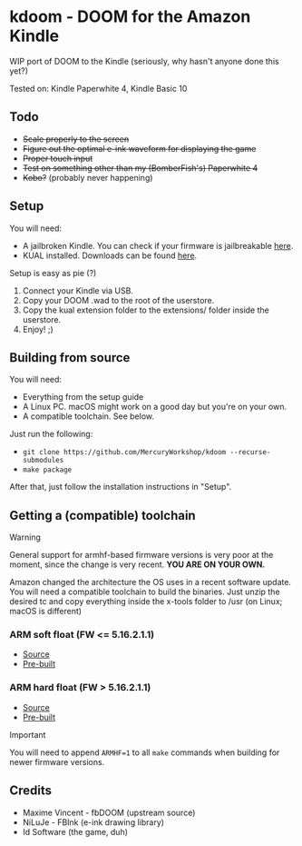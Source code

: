 # kdoom - DOOM for the Amazon Kindle

WIP port of DOOM to the Kindle (seriously, why hasn't anyone done this yet?)

Tested on: Kindle Paperwhite 4, Kindle Basic 10

## Todo

* ~~Scale properly to the screen~~
* ~~Figure out the optimal e-ink waveform for displaying the game~~
* ~~Proper touch input~~
* ~~Test on something other than my (BomberFish's) Paperwhite 4~~
* ~~Kobo?~~ (probably never happening)

## Setup

You will need:
* A jailbroken Kindle. You can check if your firmware is jailbreakable [here](https://wiki.mobileread.com/wiki/Kindle_Firmware).
* KUAL installed. Downloads can be found [here](https://www.mobileread.com/forums/showthread.php?t=225030).

Setup is easy as pie (?)
1. Connect your Kindle via USB.
2. Copy your DOOM .wad to the root of the userstore.
3. Copy the kual extension folder to the extensions/ folder inside the userstore.
4. Enjoy! ;)

## Building from source

You will need:
* Everything from the setup guide
* A Linux PC. macOS might work on a good day but you're on your own.
* A compatible toolchain. See below.

Just run the following:
* `git clone https://github.com/MercuryWorkshop/kdoom --recurse-submodules`
* `make package`

After that, just follow the installation instructions in "Setup".

## Getting a (compatible) toolchain

> [!WARNING]  
> General support for armhf-based firmware versions is very poor at the moment, since the change is very recent. **YOU ARE ON YOUR OWN.**

Amazon changed the architecture the OS uses in a recent software update. You will need a compatible toolchain to build the binaries. Just unzip the desired tc and copy everything inside the x-tools folder to /usr (on Linux; macOS is different)

### ARM soft float (FW <= 5.16.2.1.1)

* [Source](https://github.com/koreader/koxtoolchain)
* [Pre-built](https://mega.co.nz/#!yK4mRAyB!CvvSNWmzX4SSDlgtZp2f82dhJvcfB1Zoznwh4FiT4YY)

### ARM hard float (FW > 5.16.2.1.1)

* [Source](https://github.com/notmarek/koxtoolchain)
* [Pre-built](https://fw.notmarek.com/khf/hf-tc.tar.gz)

> [!IMPORTANT]  
> You will need to append `ARMHF=1` to all `make` commands when building for newer firmware versions.

## Credits

* Maxime Vincent - fbDOOM (upstream source)
* NiLuJe - FBInk (e-ink drawing library)
* Id Software (the game, duh)
